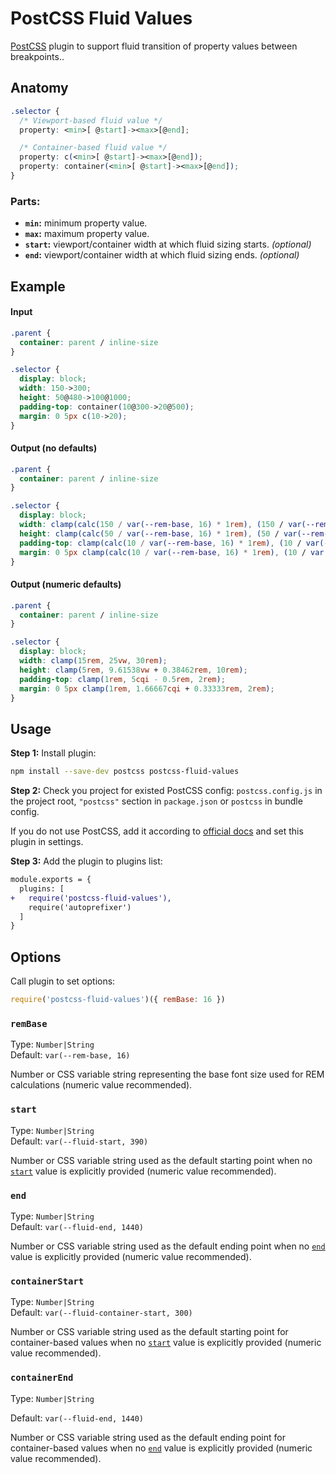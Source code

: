 # PostCSS Fluid Values

[PostCSS] plugin to support fluid transition of property values between breakpoints..

[postcss]: https://github.com/postcss/postcss

## Anatomy

```css
.selector {
  /* Viewport-based fluid value */
  property: <min>[ @start]-><max>[@end];

  /* Container-based fluid value */
  property: c(<min>[ @start]-><max>[@end]);
  property: container(<min>[ @start]-><max>[@end]);
}
```

### Parts:

- **`min`:** minimum property value.
- **`max`:** maximum property value.
- **`start`:** viewport/container width at which fluid sizing starts. _(optional)_
- **`end`:** viewport/container width at which fluid sizing ends. _(optional)_

## Example

#### Input

```css
.parent {
  container: parent / inline-size
}

.selector {
  display: block;
  width: 150->300;
  height: 50@480->100@1000;
  padding-top: container(10@300->20@500);
  margin: 0 5px c(10->20);
}
```

#### Output (no defaults)

```css
.parent {
  container: parent / inline-size
}

.selector {
  display: block;
  width: clamp(calc(150 / var(--rem-base, 16) * 1rem), (150 / var(--rem-base, 16) * 1rem) + 150 * ((100vw - (var(--fluid-start, 390) / var(--rem-base, 16) * 1rem)) / (var(--fluid-end, 1440) - var(--fluid-start, 390))), calc(300 / var(--rem-base, 16) * 1rem));
  height: clamp(calc(50 / var(--rem-base, 16) * 1rem), (50 / var(--rem-base, 16) * 1rem) + 50 * ((100vw - (480 / var(--rem-base, 16) * 1rem)) / 520), calc(100 / var(--rem-base, 16) * 1rem));
  padding-top: clamp(calc(10 / var(--rem-base, 16) * 1rem), (10 / var(--rem-base, 16) * 1rem) + 10 * ((100cqi - (300 / var(--rem-base, 16) * 1rem)) / 200), calc(20 / var(--rem-base, 16) * 1rem));
  margin: 0 5px clamp(calc(10 / var(--rem-base, 16) * 1rem), (10 / var(--rem-base, 16) * 1rem) + 10 * ((100cqi - (var(--fluid-container-start, 300) / var(--rem-base, 16) * 1rem)) / (var(--fluid-container-end, 800) - var(--fluid-container-start, 300))), calc(20 / var(--rem-base, 16) * 1rem));
}
```

#### Output (numeric defaults)

```css
.parent {
  container: parent / inline-size
}

.selector {
  display: block;
  width: clamp(15rem, 25vw, 30rem);
  height: clamp(5rem, 9.61538vw + 0.38462rem, 10rem);
  padding-top: clamp(1rem, 5cqi - 0.5rem, 2rem);
  margin: 0 5px clamp(1rem, 1.66667cqi + 0.33333rem, 2rem);
}
```

## Usage

**Step 1:** Install plugin:

```sh
npm install --save-dev postcss postcss-fluid-values
```

**Step 2:** Check you project for existed PostCSS config: `postcss.config.js`
in the project root, `"postcss"` section in `package.json`
or `postcss` in bundle config.

If you do not use PostCSS, add it according to [official docs]
and set this plugin in settings.

**Step 3:** Add the plugin to plugins list:

```diff
module.exports = {
  plugins: [
+   require('postcss-fluid-values'),
    require('autoprefixer')
  ]
}
```

## Options

Call plugin to set options:

```js
require('postcss-fluid-values')({ remBase: 16 })
```

### `remBase`

Type: `Number|String`<br>
Default: `var(--rem-base, 16)`

Number or CSS variable string representing the base font size used for REM calculations (numeric value recommended).

### `start`

Type: `Number|String`<br>
Default: `var(--fluid-start, 390)`

Number or CSS variable string used as the default starting point when no [`start`](#parts) value is explicitly provided (numeric value recommended).

### `end`

Type: `Number|String`<br>
Default: `var(--fluid-end, 1440)`

Number or CSS variable string used as the default ending point when no [`end`](#parts) value is explicitly provided (numeric value recommended).

### `containerStart`

Type: `Number|String`<br>
Default: `var(--fluid-container-start, 300)`

Number or CSS variable string used as the default starting point for container-based values when no [`start`](#parts) value is explicitly provided (numeric value recommended).

### `containerEnd`

Type: `Number|String`

Default: `var(--fluid-end, 1440)`

Number or CSS variable string used as the default ending point for container-based values when no [`end`](#parts) value is explicitly provided (numeric value recommended).

[official docs]: https://github.com/postcss/postcss#usage
